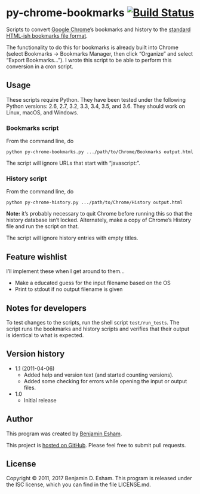 # py-chrome-bookmarks [![Build Status](https://travis-ci.org/bdesham/py-chrome-bookmarks.svg?branch=master)](https://travis-ci.org/bdesham/py-chrome-bookmarks)

Scripts to convert [Google Chrome]’s bookmarks and history to the [standard HTML-ish bookmarks file format][format].

[Google Chrome]: http://www.google.com/chrome/
[format]: https://msdn.microsoft.com/en-us/library/aa753582(v=vs.85).aspx

The functionality to do this for bookmarks is already built into Chrome (select Bookmarks&nbsp;→ Bookmarks Manager, then click “Organize” and select “Export Bookmarks…”). I wrote this script to be able to perform this conversion in a cron script.

## Usage

These scripts require Python. They have been tested under the following Python versions: 2.6, 2.7, 3.2, 3.3, 3.4, 3.5, and 3.6. They should work on Linux, macOS, and Windows.

### Bookmarks script

From the command line, do

    python py-chrome-bookmarks.py .../path/to/Chrome/Bookmarks output.html

The script will ignore URLs that start with “javascript:”.

### History script

From the command line, do

    python py-chrome-history.py .../path/to/Chrome/History output.html

**Note:** it’s probably necessary to quit Chrome before running this so that the history database isn’t locked. Alternately, make a copy of Chrome’s History file and run the script on that.

The script will ignore history entries with empty titles.

## Feature wishlist

I’ll implement these when I get around to them…

* Make a educated guess for the input filename based on the OS
* Print to stdout if no output filename is given

## Notes for developers

To test changes to the scripts, run the shell script `test/run_tests`. The script runs the bookmarks and history scripts and verifies that their output is identical to what is expected.

## Version history

* 1.1 (2011-04-06)
    - Added help and version text (and started counting versions).
    - Added some checking for errors while opening the input or output files.
* 1.0
    - Initial release

## Author

This program was created by [Benjamin Esham](https://esham.io).

This project is [hosted on GitHub](https://github.com/bdesham/py-chrome-bookmarks). Please feel free to submit pull requests.

## License

Copyright © 2011, 2017 Benjamin D. Esham. This program is released under the ISC license, which you can find in the file LICENSE.md.
